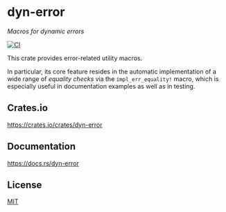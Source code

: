 # dyn-error

_Macros for dynamic errors_

[![CI](https://github.com/giancosta86/dyn-error/actions/workflows/publish-to-crates.yml/badge.svg)](https://github.com/giancosta86/dyn-error/actions/workflows/publish-to-crates.yml)

This crate provides error-related utility macros.

In particular, its core feature resides in the automatic implementation of a wide range of
_equality checks_ via the `impl_err_equality!` macro, which is especially useful in documentation examples as well as in testing.

## Crates.io

https://crates.io/crates/dyn-error

## Documentation

https://docs.rs/dyn-error

## License

[MIT](LICENSE)
